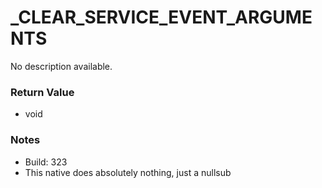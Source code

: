 # _CLEAR_SERVICE_EVENT_ARGUMENTS

No description available.

### Return Value
* void

### Notes
* Build: 323
* This native does absolutely nothing, just a nullsub

